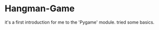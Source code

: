 # ****Hangman-Game****
it's a first introduction for me to the 'Pygame' module. tried some basics. 
